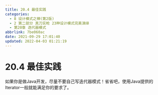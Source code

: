 ```yaml
---
title: 20.4 最佳实践
categories: 
  - 8 设计模式之禅(第2版)
  - 2 第二部分 真刀实枪 23种设计模式完美演绎
  - 第20章 迭代器模式
abbrlink: 7be060ac
date: 2021-09-29 17:01:40
updated: 2022-04-03 01:21:19
---
```

# 20.4 最佳实践
如果你是做Java开发，尽量不要自己写迭代器模式！省省吧，使用Java提供的Iterator一般就能满足你的要求了。
